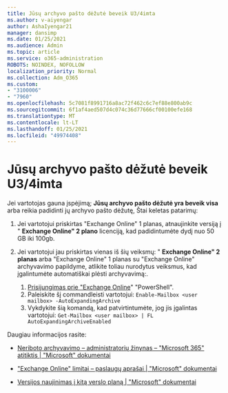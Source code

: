 ```yaml
---
title: Jūsų archyvo pašto dėžutė beveik U3/4imta
ms.author: v-aiyengar
author: AshaIyengar21
manager: dansimp
ms.date: 01/25/2021
ms.audience: Admin
ms.topic: article
ms.service: o365-administration
ROBOTS: NOINDEX, NOFOLLOW
localization_priority: Normal
ms.collection: Adm_O365
ms.custom:
- "3100006"
- "7960"
ms.openlocfilehash: 5c7081f8991716a8ac72f462c6c7ef88e800ab9c
ms.sourcegitcommit: 6f1af4aed507d4c074c36d77666cf00100efe168
ms.translationtype: MT
ms.contentlocale: lt-LT
ms.lasthandoff: 01/25/2021
ms.locfileid: "49974408"
---
```

# <a name="your-archive-mailbox-is-almost-full"></a>Jūsų archyvo pašto dėžutė beveik U3/4imta

Jei vartotojas gauna įspėjimą; **Jūsų archyvo pašto dėžutė yra beveik visa** arba reikia padidinti jų archyvo pašto dėžutę, Štai keletas patarimų:

1. Jei vartotojui priskirtas "Exchange Online" 1 planas, atnaujinkite versiją į " **Exchange Online" 2 plano** licenciją, kad padidintumėte dydį nuo 50 GB iki 100gb.
1. Jei vartotojui jau priskirtas vienas iš šių veiksmų: " **Exchange Online" 2 planas** arba "Exchange Online" 1 planas su "Exchange Online" archyvavimo papildyme, atlikite toliau nurodytus veiksmus, kad įgalintumėte automatiškai plėsti archyvavimą:.
 
    1. [Prisijungimas prie "Exchange Online](https://docs.microsoft.com/powershell/exchange/connect-to-exchange-online-powershell?view=exchange-ps&preserve-view=true)" "PowerShell".
    2. Paleiskite šį commandleisti vartotojui:  `Enable-Mailbox <user mailbox> -AutoExpandingArchive`
    1. Vykdykite šią komandą, kad patvirtintumėte, jog jis įgalintas vartotojui:  `Get-Mailbox <user mailbox> | FL AutoExpandingArchiveEnabled`

Daugiau informacijos rasite:

- [ Neriboto archyvavimo – administratorių žinynas – "Microsoft 365" atitiktis | "Microsoft" dokumentai](https://docs.microsoft.com/microsoft-365/compliance/enable-unlimited-archiving?view=o365-worldwide&preserve-view=true)

- ["Exchange Online" limitai – paslaugų aprašai | "Microsoft" dokumentai](https://docs.microsoft.com/office365/servicedescriptions/exchange-online-service-description/exchange-online-limits?redirectedfrom=MSDN#storage-limits-across-standalone-plans)

- [Versijos naujinimas į kitą verslo planą | "Microsoft" dokumentai](https://docs.microsoft.com/microsoft-365/commerce/subscriptions/upgrade-to-different-plan?view=o365-worldwide&preserve-view=true)


